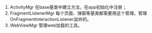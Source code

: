 1. ActivityMgr
在base基类中建立方法，在app初始化中注册；
2. FragmentListenerMgr
每个页面、弹窗等基类都需要用这个管理。管理OnFragmentInteractionListener监听的。
3. WebViewMgr
管理web加载的工具。


